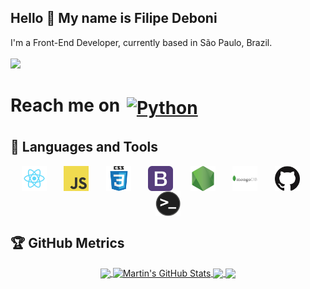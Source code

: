 ## Hello 👋 My name is <a style="color:2bbc8a"> Filipe Deboni </a> 
I'm a Front-End Developer, currently based in São Paulo, Brazil.
<br />
<br />
![](https://visitor-badge.laobi.icu/badge?page_id=FilipeDeboni.FilipeDeboni)

<!--
- 🔭 I’m currently working on ...
- 🌱 I’m currently learning ...
- 👯 I’m looking to collaborate on ...
- 🤔 I’m looking for help with ...
- 💬 Ask me about ...
- 📫 How to reach me: ...
- 😄 Pronouns: ...
- ⚡ Fun fact: ...
-->

# Reach me on <a href="https://www.linkedin.com/in/filipedeboni/" target="_blank" rel="noopener noreferrer"> <img src="https://cdn.jsdelivr.net/npm/simple-icons@v3/icons/linkedin.svg" alt="Python" height="30" style="vertical-align:top; margin:4px"></a>


## &#129520; Languages and Tools
<p align="center">
<img src="https://raw.githubusercontent.com/github/explore/80688e429a7d4ef2fca1e82350fe8e3517d3494d/topics/react/react.png" alt="React.JS" height="40" style="vertical-align:top">
 &#8287; &#8287; &#8287;
<img src="https://raw.githubusercontent.com/github/explore/80688e429a7d4ef2fca1e82350fe8e3517d3494d/topics/javascript/javascript.png" alt="Javascript" height="40" style="vertical-align:top">
 &#8287; &#8287; &#8287;
 <img src="https://raw.githubusercontent.com/github/explore/80688e429a7d4ef2fca1e82350fe8e3517d3494d/topics/css/css.png" alt="css" height="40" style="vertical-align:top">
 &#8287; &#8287; &#8287;
<img src="https://raw.githubusercontent.com/github/explore/80688e429a7d4ef2fca1e82350fe8e3517d3494d/topics/bootstrap/bootstrap.png" alt="Bootstrap" height="40" style="vertical-align:top">
 &#8287; &#8287; &#8287;
<img src="https://raw.githubusercontent.com/github/explore/80688e429a7d4ef2fca1e82350fe8e3517d3494d/topics/nodejs/nodejs.png" alt="Node.JS" height="40" style="vertical-align:top">
 &#8287; &#8287; &#8287;
 <img src="https://raw.githubusercontent.com/github/explore/80688e429a7d4ef2fca1e82350fe8e3517d3494d/topics/mongodb/mongodb.png" alt="MongoDB" height="40" style="vertical-align:top">
 &#8287; &#8287; &#8287;
<img src="https://raw.githubusercontent.com/github/explore/78df643247d429f6cc873026c0622819ad797942/topics/github/github.png" alt="Github" height="40" style="vertical-align:top">
 &#8287; &#8287; &#8287;
<img src="https://raw.githubusercontent.com/github/explore/80688e429a7d4ef2fca1e82350fe8e3517d3494d/topics/terminal/terminal.png" alt="Terminal" height="40" style="vertical-align:top">

</p>



## &#127942; GitHub Metrics
<div align="center">
<a href="https://github.com/MartinHeinz/MartinHeinz">
  <img align="center" src="https://github-readme-stats.vercel.app/api/top-langs/?username=filipedeboni&hide=html&title_color=2bbc8a&text_color=c9cacc&icon_color=2bbc8a&bg_color=1d1f21" />
</a>
<a href="https://github.com/MartinHeinz/MartinHeinz">
  <img align="center" src="https://github-readme-stats.vercel.app/api?username=filipedeboni&show_icons=true&line_height=27&count_private=true&title_color=2bbc8a&text_color=c9cacc&icon_color=2bbc8a&bg_color=1d1f21" alt="Martin's GitHub Stats" />
</a>

<a href="https://github.com/filipedeboni/ironhack-project-3-petfriendly-front">
  <img align="center" src="https://github-readme-stats.vercel.app/api/pin/?username=filipedeboni&repo=ironhack-project-3-petfriendly-front&title_color=2bbc8a&text_color=c9cacc&icon_color=2bbc8a&bg_color=1d1f21" />
</a>

<a href="https://github.com/filipedeboni/Ironhack-Project-2-Clover-Finance">
  <img align="center" src="https://github-readme-stats.vercel.app/api/pin/?username=filipedeboni&repo=Ironhack-Project-2-Clover-Finance&title_color=2bbc8a&text_color=c9cacc&icon_color=2bbc8a&bg_color=1d1f21" />
</a>
</div>
